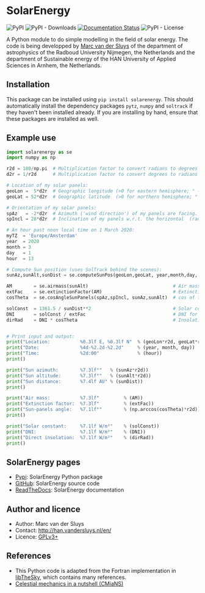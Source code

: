 # SolarEnergy #

![PyPI](https://img.shields.io/pypi/v/solarenergy?color=%230A0&style=plastic)
![PyPI - Downloads](https://img.shields.io/pypi/dm/solarenergy?style=plastic)
[![Documentation
Status](https://readthedocs.org/projects/solarenergy/badge/?version=latest)](https://solarenergy.readthedocs.io/en/latest/?badge=latest)
![PyPI - License](https://img.shields.io/pypi/l/solarenergy?color=%230A0&style=plastic)

A Python module to do simple modelling in the field of solar energy.  The code is being developped by [Marc
van der Sluys](http://han.vandersluys.nl/en/) of the department of astrophysics of the Radboud University
Nijmegen, the Netherlands and the department of Sustainable energy of the HAN University of Applied Sciences
in Arnhem, the Netherlands.


## Installation ##

This package can be installed using `pip install solarenergy`.  This should automatically install the
dependency packages `pytz`, `numpy` and `soltrack` if they haven't been installed already.  If you are
installing by hand, ensure that these packages are installed as well.


## Example use ##

```python
import solarenergy as se
import numpy as np

r2d = 180/np.pi  # Multiplication factor to convert radians to degrees
d2r = 1/r2d      # Multiplication factor to convert degrees to radians

# Location of my solar panels:
geoLon =  5*d2r  # Geographic longitude (>0 for eastern hemisphere; ° -> rad)
geoLat = 52*d2r  # Geographic latitude  (>0 for northern hemisphere; ° -> rad)

# Orientation of my solar panels:
spAz   = -2*d2r  # Azimuth ('wind direction') of my panels are facing.  Note: South=0, W=90° (pi/2 rad) in the northern hemisphere!  (rad)
spIncl = 28*d2r  # Inclination of my panels w.r.t. the horizontal  (rad)

# An hour past noon local time on 1 March 2020:
myTZ  = 'Europe/Amsterdam'
year  = 2020
month = 3
day   = 1
hour  = 13

# Compute Sun position (uses SolTrack behind the scenes):
sunAz,sunAlt,sunDist = se.computeSunPos(geoLon,geoLat, year,month,day, hour, timezone=myTZ)

AM        = se.airmass(sunAlt)                               # Air mass for this Sun altitude
extFac    = se.extinctionFactor(AM)                          # Extinction factor at sea level for this airmass
cosTheta  = se.cosAngleSunPanels(spAz,spIncl, sunAz,sunAlt)  # cos of the angle with which Sun hits my panels

solConst  = 1361.5 / sunDist**2                              # Solar constant, scaled with solar distance
DNI       = solConst / extFac                                # DNI for a clear sky
dirRad    = DNI * cosTheta                                   # Insolation of direct sunlight on my panels


# Print input and output:
print("Location:           %0.3lf E, %0.3lf N"  % (geoLon*r2d, geoLat*r2d))
print("Date:               %4d-%2.2d-%2.2d"     % (year, month, day))
print("Time:               %2d:00"              % (hour))
print()

print("Sun azimuth:        %7.3lf°"   % (sunAz*r2d))
print("Sun altitude:       %7.3lf°"   % (sunAlt*r2d))
print("Sun distance:       %7.4lf AU" % (sunDist))
print()

print("Air mass:           %7.3lf"         % (AM))
print("Extinction factor:  %7.3lf"         % (extFac))
print("Sun-panels angle:   %7.1lf°"        % (np.arccos(cosTheta)*r2d))
print()

print("Solar constant:     %7.1lf W/m²"    % (solConst))
print("DNI:                %7.1lf W/m²"    % (DNI))
print("Direct insolation:  %7.1lf W/m²"    % (dirRad))
print()
```

## SolarEnergy pages ##

* [Pypi](https://pypi.org/project/solarenergy/): SolarEnergy Python package
* [GitHub](https://github.com/MarcvdSluys/SolarEnergy): SolarEnergy source code
* [ReadTheDocs](https://solarenergy.readthedocs.io): SolarEnergy documentation


## Author and licence ##

* Author: Marc van der Sluys
* Contact: http://han.vandersluys.nl/en/
* Licence: [GPLv3+](https://www.gnu.org/licenses/gpl.html)


## References ##

* This Python code is adapted from the Fortran implementation in
  [libTheSky](http://libthesky.sourceforge.net/), which contains many references.
* [Celestial mechanics in a nutshell (CMiaNS)](https://cmians.sourceforge.io/)
